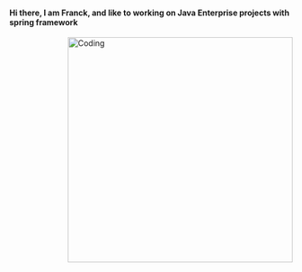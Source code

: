 #### Hi there, I am Franck, and like to working on Java Enterprise projects with spring framework

  <img align="right" alt="Coding" width="400" src="https://www.istockphoto.com/photo/generic-java-code-gm183805843-15636603?utm_source=unsplash&utm_medium=affiliate&utm_campaign=srp_photos_top&utm_content=https%3A%2F%2Funsplash.com%2Fs%2Fphotos%2Fjava&utm_term=java%3A%3A%3A">
